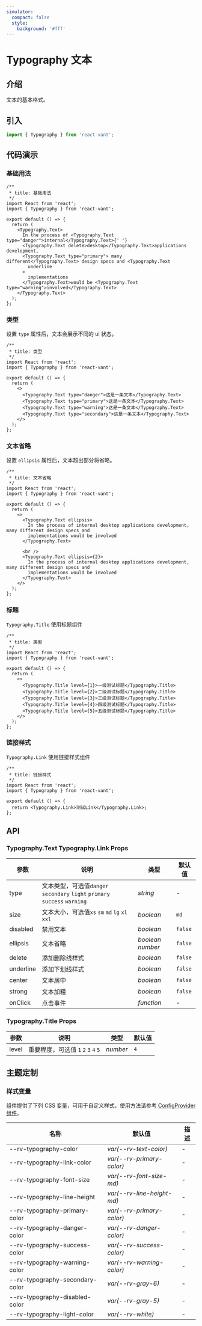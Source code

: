 ```yaml
---
simulator:
  compact: false
  style:
    background: '#fff'
---
```


# Typography 文本

## 介绍

文本的基本格式。

## 引入

```js
import { Typography } from 'react-vant';
```

## 代码演示

### 基础用法

```tsx
/**
 * title: 基础用法
 */
import React from 'react';
import { Typography } from 'react-vant';

export default () => {
  return (
    <Typography.Text>
      In the process of <Typography.Text type="danger">internal</Typography.Text>{' '}
      <Typography.Text delete>desktop</Typography.Text>applications development,
      <Typography.Text type="primary"> many different</Typography.Text> design specs and <Typography.Text
        underline
      >
        implementations
      </Typography.Text>would be <Typography.Text type="warning">involved</Typography.Text>
    </Typography.Text>
  );
};
```

### 类型

设置 `type` 属性后，文本会展示不同的 ui 状态。

```tsx
/**
 * title: 类型
 */
import React from 'react';
import { Typography } from 'react-vant';

export default () => {
  return (
    <>
      <Typography.Text type="danger">这是一条文本</Typography.Text>
      <Typography.Text type="primary">这是一条文本</Typography.Text>
      <Typography.Text type="warning">这是一条文本</Typography.Text>
      <Typography.Text type="secondary">这是一条文本</Typography.Text>
    </>
  );
};
```

### 文本省略

设置 `ellipsis` 属性后，文本超出部分将省略。

```tsx
/**
 * title: 文本省略
 */
import React from 'react';
import { Typography } from 'react-vant';

export default () => {
  return (
    <>
      <Typography.Text ellipsis>
        In the process of internal desktop applications development, many different design specs and
        implementations would be involved
      </Typography.Text>

      <br />
      <Typography.Text ellipsis={2}>
        In the process of internal desktop applications development, many different design specs and
        implementations would be involved
      </Typography.Text>
    </>
  );
};
```

### 标题

`Typography.Title` 使用标题组件

```tsx
/**
 * title: 类型
 */
import React from 'react';
import { Typography } from 'react-vant';

export default () => {
  return (
    <>
      <Typography.Title level={1}>一级测试标题</Typography.Title>
      <Typography.Title level={2}>二级测试标题</Typography.Title>
      <Typography.Title level={3}>三级测试标题</Typography.Title>
      <Typography.Title level={4}>四级测试标题</Typography.Title>
      <Typography.Title level={5}>五级测试标题</Typography.Title>
    </>
  );
};
```

### 链接样式

`Typography.Link` 使用链接样式组件

```tsx
/**
 * title: 链接样式
 */
import React from 'react';
import { Typography } from 'react-vant';

export default () => {
  return <Typography.Link>测试Link</Typography.Link>;
};
```

## API

### Typography.Text Typography.Link Props

| 参数 | 说明 | 类型 | 默认值 |
| --- | --- | --- | --- |
| type | 文本类型，可选值`danger` ` secondary` `light` `primary` `success` `warning ` | _string_ | - |
| size | 文本大小，可选值`xs` `sm` `md` `lg` `xl` `xxl` | _boolean_ | `md` |
| disabled | 禁用文本 | _boolean_ | `false` |
| ellipsis | 文本省略 | _boolean_ _number_ | `false` |
| delete | 添加删除线样式 | _boolean_ | `false` |
| underline | 添加下划线样式 | _boolean_ | `false` |
| center | 文本居中 | _boolean_ | `false` |
| strong | 文本加粗 | _boolean_ | `false` |
| onClick | 点击事件 | _function_ | - |

### Typography.Title Props

| 参数  | 说明                                 | 类型     | 默认值 |
| ----- | ------------------------------------ | -------- | ------ |
| level | 重要程度，可选值 `1` `2` `3` `4` `5` | _number_ | `4`    |

## 主题定制

### 样式变量

组件提供了下列 CSS 变量，可用于自定义样式，使用方法请参考 [ConfigProvider 组件](/components/config-provider)。

| 名称                            | 默认值                     | 描述 |
| ------------------------------- | -------------------------- | ---- |
| --rv-typography-color           | _var(--rv-text-color)_     | -    |
| --rv-typography-link-color      | _var(--rv-primary-color)_  | -    |
| --rv-typography-font-size       | _var(--rv-font-size-md)_   | -    |
| --rv-typography-line-height     | _var(--rv-line-height-md)_ | -    |
| --rv-typography-primary-color   | _var(--rv-primary-color)_  | -    |
| --rv-typography-danger-color    | _var(--rv-danger-color)_   | -    |
| --rv-typography-success-color   | _var(--rv-success-color)_  | -    |
| --rv-typography-warning-color   | _var(--rv-warning-color)_  | -    |
| --rv-typography-secondary-color | _var(--rv-gray-6)_         | -    |
| --rv-typography-disabled-color  | _var(--rv-gray-5)_         | -    |
| --rv-typography-light-color     | _var(--rv-white)_          | -    |
